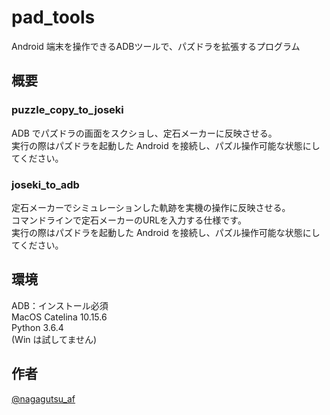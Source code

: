 # pad_tools

Android 端末を操作できるADBツールで、パズドラを拡張するプログラム

## 概要

### puzzle_copy_to_joseki

ADB でパズドラの画面をスクショし、定石メーカーに反映させる。  
実行の際はパズドラを起動した Android を接続し、パズル操作可能な状態にしてください。

### joseki_to_adb

定石メーカーでシミュレーションした軌跡を実機の操作に反映させる。  
コマンドラインで定石メーカーのURLを入力する仕様です。  
実行の際はパズドラを起動した Android を接続し、パズル操作可能な状態にしてください。  

## 環境

ADB：インストール必須  
MacOS Catelina 10.15.6  
Python 3.6.4  
(Win は試してません)  

## 作者

[@nagagutsu_af](https://twitter.com/nagagutsu_af)
